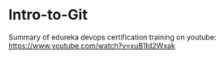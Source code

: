 # Intro-to-Git
Summary of edureka devops certification training on youtube: https://www.youtube.com/watch?v=xuB1Id2Wxak
